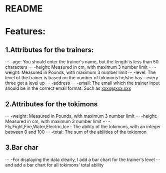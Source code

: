 # README

# Features:
## 1.Attributes for the trainers:
⋅⋅⋅ -age: You should enter the trainer's name, but the length is less than 50 characters
⋅⋅⋅ -height: Measured in cm, with maximum 3 number limit
⋅⋅⋅ -weight: Measured in Pounds, with maximum 3 number limit
⋅⋅⋅ -level: The level of the trainer is based on the number of tokimons he/she has - every three get a level up
⋅⋅⋅ -address
⋅⋅⋅ -email: The email which the trainer input should be in the correct email format. Such as  xxxx@xxx.xxx

## 2.Attributes for the tokimons
⋅⋅⋅ -weight: Measured in Pounds, with maximum 3 number limit
⋅⋅⋅ -height: Measured in cm, with maximum 3 number limit
⋅⋅⋅ -Fly,Fight,Fire,Water,Electric,Ice : The ability of the tokimons, with an integer between 0 and 100
⋅⋅⋅ -total: The sum of the abilities of the tokiomon

## 3.Bar char
⋅⋅⋅ -For displaying the data clearly, I add a bar chart for the trainer's level
⋅⋅⋅                                  and add a bar chart for all tokimons' total ability
